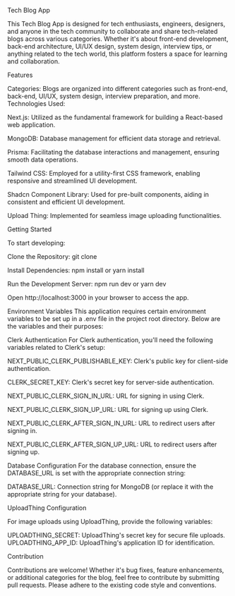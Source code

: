 Tech Blog App

This Tech Blog App is designed for tech enthusiasts, engineers, designers, and anyone in the tech community to collaborate and share tech-related blogs across various categories. Whether it's about front-end development, back-end architecture, UI/UX design, system design, interview tips, or anything related to the tech world, this platform fosters a space for learning and collaboration.

Features

Categories: Blogs are organized into different categories such as front-end, back-end, UI/UX, system design, interview preparation, and more.
Technologies Used:

Next.js: Utilized as the fundamental framework for building a React-based web application.

MongoDB: Database management for efficient data storage and retrieval.

Prisma: Facilitating the database interactions and management, ensuring smooth data operations.

Tailwind CSS: Employed for a utility-first CSS framework, enabling responsive and streamlined UI development.

Shadcn Component Library: Used for pre-built components, aiding in consistent and efficient UI development.

Upload Thing: Implemented for seamless image uploading functionalities.

Getting Started

To start developing:

Clone the Repository: git clone <repository-url>

Install Dependencies: npm install or yarn install

Run the Development Server: npm run dev or yarn dev

Open http://localhost:3000 in your browser to access the app.




Environment Variables
This application requires certain environment variables to be set up in a .env file in the project root directory. Below are the variables and their purposes:


Clerk Authentication
For Clerk authentication, you'll need the following variables related to Clerk's setup:

NEXT_PUBLIC_CLERK_PUBLISHABLE_KEY: Clerk's public key for client-side authentication.

CLERK_SECRET_KEY: Clerk's secret key for server-side authentication.

NEXT_PUBLIC_CLERK_SIGN_IN_URL: URL for signing in using Clerk.

NEXT_PUBLIC_CLERK_SIGN_UP_URL: URL for signing up using Clerk.

NEXT_PUBLIC_CLERK_AFTER_SIGN_IN_URL: URL to redirect users after signing in.

NEXT_PUBLIC_CLERK_AFTER_SIGN_UP_URL: URL to redirect users after signing up.


Database Configuration
For the database connection, ensure the DATABASE_URL is set with the appropriate connection string:

DATABASE_URL: Connection string for MongoDB (or replace it with the appropriate string for your database).

UploadThing Configuration


For image uploads using UploadThing, provide the following variables:

UPLOADTHING_SECRET: UploadThing's secret key for secure file uploads.
UPLOADTHING_APP_ID: UploadThing's application ID for identification.




Contribution

Contributions are welcome! Whether it's bug fixes, feature enhancements, or additional categories for the blog, feel free to contribute by submitting pull requests. Please adhere to the existing code style and conventions.
  
